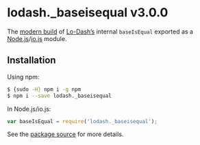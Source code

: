 # lodash._baseisequal v3.0.0

The [modern build](https://github.com/lodash/lodash/wiki/Build-Differences) of [Lo-Dash’s](https://lodash.com/) internal `baseIsEqual` exported as a [Node.js](http://nodejs.org/)/[io.js](https://iojs.org/) module.

## Installation

Using npm:

```bash
$ {sudo -H} npm i -g npm
$ npm i --save lodash._baseisequal
```

In Node.js/io.js:

```js
var baseIsEqual = require('lodash._baseisequal');
```

See the [package source](https://github.com/lodash/lodash/blob/3.0.0-npm-packages/lodash._baseisequal/index.js) for more details.
